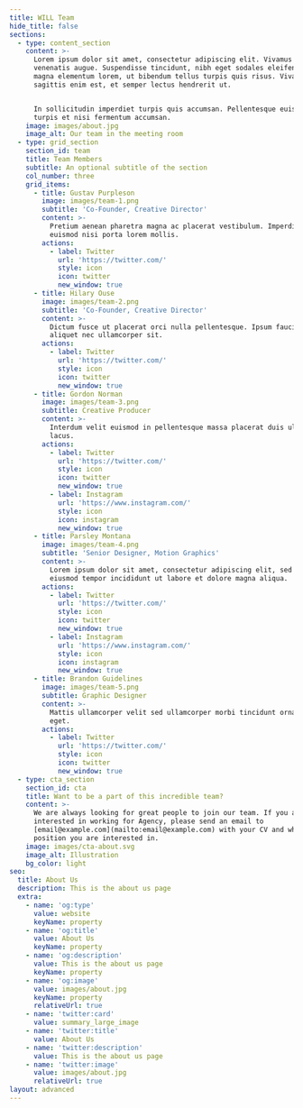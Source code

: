 ```yaml
---
title: WILL Team
hide_title: false
sections:
  - type: content_section
    content: >-
      Lorem ipsum dolor sit amet, consectetur adipiscing elit. Vivamus vel
      venenatis augue. Suspendisse tincidunt, nibh eget sodales eleifend, lectus
      magna elementum lorem, ut bibendum tellus turpis quis risus. Vivamus
      sagittis enim est, et semper lectus hendrerit ut.


      In sollicitudin imperdiet turpis quis accumsan. Pellentesque euismod
      turpis et nisi fermentum accumsan.
    image: images/about.jpg
    image_alt: Our team in the meeting room
  - type: grid_section
    section_id: team
    title: Team Members
    subtitle: An optional subtitle of the section
    col_number: three
    grid_items:
      - title: Gustav Purpleson
        image: images/team-1.png
        subtitle: 'Co-Founder, Creative Director'
        content: >-
          Pretium aenean pharetra magna ac placerat vestibulum. Imperdiet sed
          euismod nisi porta lorem mollis.
        actions:
          - label: Twitter
            url: 'https://twitter.com/'
            style: icon
            icon: twitter
            new_window: true
      - title: Hilary Ouse
        image: images/team-2.png
        subtitle: 'Co-Founder, Creative Director'
        content: >-
          Dictum fusce ut placerat orci nulla pellentesque. Ipsum faucibus vitae
          aliquet nec ullamcorper sit.
        actions:
          - label: Twitter
            url: 'https://twitter.com/'
            style: icon
            icon: twitter
            new_window: true
      - title: Gordon Norman
        image: images/team-3.png
        subtitle: Creative Producer
        content: >-
          Interdum velit euismod in pellentesque massa placerat duis ultricies
          lacus.
        actions:
          - label: Twitter
            url: 'https://twitter.com/'
            style: icon
            icon: twitter
            new_window: true
          - label: Instagram
            url: 'https://www.instagram.com/'
            style: icon
            icon: instagram
            new_window: true
      - title: Parsley Montana
        image: images/team-4.png
        subtitle: 'Senior Designer, Motion Graphics'
        content: >-
          Lorem ipsum dolor sit amet, consectetur adipiscing elit, sed do
          eiusmod tempor incididunt ut labore et dolore magna aliqua.
        actions:
          - label: Twitter
            url: 'https://twitter.com/'
            style: icon
            icon: twitter
            new_window: true
          - label: Instagram
            url: 'https://www.instagram.com/'
            style: icon
            icon: instagram
            new_window: true
      - title: Brandon Guidelines
        image: images/team-5.png
        subtitle: Graphic Designer
        content: >-
          Mattis ullamcorper velit sed ullamcorper morbi tincidunt ornare massa
          eget.
        actions:
          - label: Twitter
            url: 'https://twitter.com/'
            style: icon
            icon: twitter
            new_window: true
  - type: cta_section
    section_id: cta
    title: Want to be a part of this incredible team?
    content: >-
      We are always looking for great people to join our team. If you are
      interested in working for Agency, please send an email to
      [email@example.com](mailto:email@example.com) with your CV and which
      position you are interested in.
    image: images/cta-about.svg
    image_alt: Illustration
    bg_color: light
seo:
  title: About Us
  description: This is the about us page
  extra:
    - name: 'og:type'
      value: website
      keyName: property
    - name: 'og:title'
      value: About Us
      keyName: property
    - name: 'og:description'
      value: This is the about us page
      keyName: property
    - name: 'og:image'
      value: images/about.jpg
      keyName: property
      relativeUrl: true
    - name: 'twitter:card'
      value: summary_large_image
    - name: 'twitter:title'
      value: About Us
    - name: 'twitter:description'
      value: This is the about us page
    - name: 'twitter:image'
      value: images/about.jpg
      relativeUrl: true
layout: advanced
---
```

